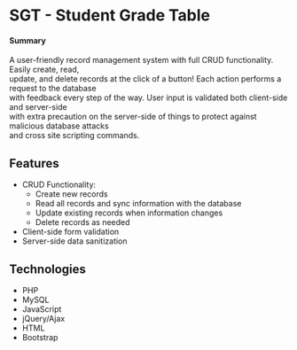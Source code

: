 # SGT - Student Grade Table


#### Summary
A user-friendly record management system with full CRUD functionality.  Easily create, read, \
update, and delete records at the click of a button!  Each action performs a request to the database \
with feedback every step of the way.  User input is validated both client-side and server-side \
with extra precaution on the server-side of things to protect against malicious database attacks \
and cross site scripting commands.

## Features
- CRUD Functionality:
    - Create new records
    - Read all records and sync information with the database
    - Update existing records when information changes
    - Delete records as needed
- Client-side form validation
- Server-side data sanitization


## Technologies
- PHP
- MySQL
- JavaScript
- jQuery/Ajax
- HTML
- Bootstrap

